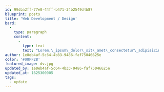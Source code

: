 ```yaml
---
id: 99dba2ff-77e0-44ff-b471-34b2549d4b87
blueprint: posts
title: 'Web Development / Design'
bard:
  -
    type: paragraph
    content:
      -
        type: text
        text: "Lorem,\_ipsum\_dolor\_sit\_amet\_consectetur\_adipisicing\_elit.\_Pariatur,\_tenetur\_soluta?\_Eveniet\_corporis\_excepturi\_a\_ea\_et\_ullam\_at\_laboriosam\_exercitationem\_atque,\_consequuntur\_officia\_quas\_aperiam\_veritatis,\_aliquam\_nam\_obcaecati\_ad.\_Maiores\_laborum\_dolorem\_excepturi.\_Reprehenderit\_consequatur\_eaque\_rerum\_eius\_obcaecati\_error\_ullam\_rem\_officiis\_explicabo\_alias\_iste\_distinctio\_ab\_soluta,\_voluptas\_sapiente\_doloribus\_ad\_qui\_vero\_quo\_culpa\_voluptates\_sed!\_Nam,\_veritatis\_voluptates!\_Fugit\_officiis\_sunt\_fuga\_voluptatem\_a\_repellat\_ad\_suscipit\_accusamus\_magnam."
author: 1e0eb4af-5c64-4b33-9486-faf75046625e
color: '#00FF28'
featured_image: dv.jpg
updated_by: 1e0eb4af-5c64-4b33-9486-faf75046625e
updated_at: 1625300005
tags:
  - update
---
```

